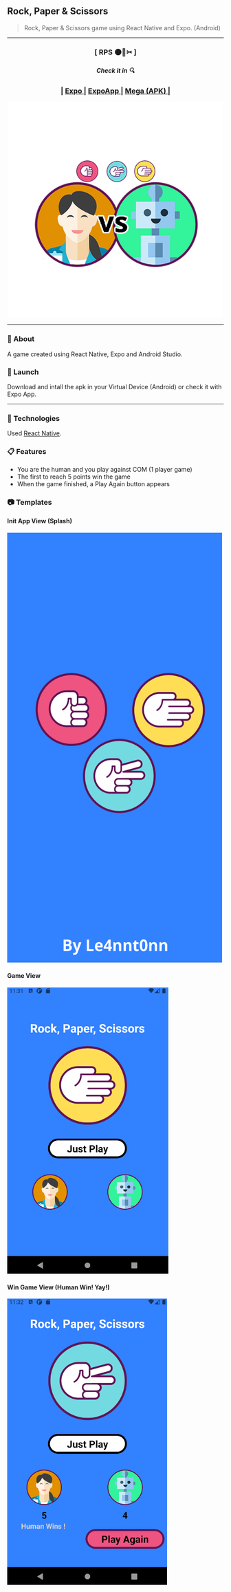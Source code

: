 ## Rock, Paper & Scissors

 > Rock, Paper & Scissors game using React Native and Expo. (Android)

 ***

 <div align="center">
    <h3>[ RPS 🌑🧻✂ ]<h3>
    <h5>Check it in 🔍</h5>
    <h3>
        <span> | </span>
         <a href="https://expo.dev/accounts/le4nnt0nn/projects/rps-rn/builds/ee949d79-21c5-4879-a39d-22d2fe684457">
            Expo
        </a>
        <span> | </span>
        <a href="https://expo.dev/@le4nnt0nn/rps-rn">
            ExpoApp
        </a>
        <span> | </span>
        <a href="https://mega.nz/file/1BwWhACJ#IL8e6Fi_RLTdbjhhJ8wmLnScJx3ronrK8pLHihjHOhA">
            Mega (APK)
        </a>
        <span> | </span>
    </h3>
    <img src="./.docs/logo.png" alt="logo" width="500" height="500">
</div>
   
***

### 📄 About 

A game created using React Native, Expo and Android Studio. 

### 🚀 Launch

Download and intall the apk in your Virtual Device (Android) or check it with Expo App.


***

### 🧪 Technologies

Used [React Native](https://reactnative.dev/ "React Native Documentation").


### 📋 Features

* You are the human and you play against COM (1 player game)
* The first to reach 5 points win the game 
* When the game finished, a Play Again button appears
 
### 📷 Templates

#### Init App View (Splash)
<div>
 <img src="./.docs/splash.png" alt="splash" width="500" height="1000">  
</div>
     
#### Game View
![Overview](./.docs/overview.png "Main View")     
     
#### Win Game View (Human Win! Yay!)
![OverviewVictory](./.docs/overview2.png "Victory View")
